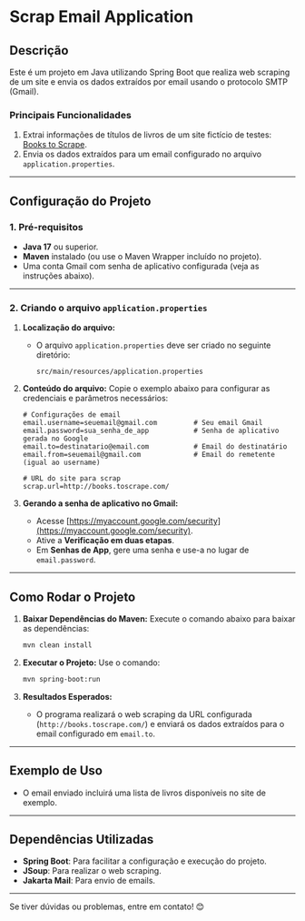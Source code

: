 
# **Scrap Email Application**

## **Descrição**
Este é um projeto em Java utilizando Spring Boot que realiza web scraping de um site e envia os dados extraídos por email usando o protocolo SMTP (Gmail).

### **Principais Funcionalidades**
1. Extrai informações de títulos de livros de um site fictício de testes: [Books to Scrape](http://books.toscrape.com/).
2. Envia os dados extraídos para um email configurado no arquivo `application.properties`.

---

## **Configuração do Projeto**

### **1. Pré-requisitos**
- **Java 17** ou superior.
- **Maven** instalado (ou use o Maven Wrapper incluído no projeto).
- Uma conta Gmail com senha de aplicativo configurada (veja as instruções abaixo).

---

### **2. Criando o arquivo `application.properties`**

1. **Localização do arquivo:**
   - O arquivo `application.properties` deve ser criado no seguinte diretório:
     ```
     src/main/resources/application.properties
     ```

2. **Conteúdo do arquivo:**
   Copie o exemplo abaixo para configurar as credenciais e parâmetros necessários:

   ```properties
   # Configurações de email
   email.username=seuemail@gmail.com         # Seu email Gmail
   email.password=sua_senha_de_app           # Senha de aplicativo gerada no Google
   email.to=destinatario@email.com           # Email do destinatário
   email.from=seuemail@gmail.com             # Email do remetente (igual ao username)

   # URL do site para scrap
   scrap.url=http://books.toscrape.com/
   ```

3. **Gerando a senha de aplicativo no Gmail:**
   - Acesse [https://myaccount.google.com/security](https://myaccount.google.com/security).
   - Ative a **Verificação em duas etapas**.
   - Em **Senhas de App**, gere uma senha e use-a no lugar de `email.password`.

---

## **Como Rodar o Projeto**

1. **Baixar Dependências do Maven:**
   Execute o comando abaixo para baixar as dependências:
   ```bash
   mvn clean install
   ```

2. **Executar o Projeto:**
   Use o comando:
   ```bash
   mvn spring-boot:run
   ```

3. **Resultados Esperados:**
   - O programa realizará o web scraping da URL configurada (`http://books.toscrape.com/`) e enviará os dados extraídos para o email configurado em `email.to`.

---

## **Exemplo de Uso**
- O email enviado incluirá uma lista de livros disponíveis no site de exemplo.

---

## **Dependências Utilizadas**
- **Spring Boot**: Para facilitar a configuração e execução do projeto.
- **JSoup**: Para realizar o web scraping.
- **Jakarta Mail**: Para envio de emails.

---

Se tiver dúvidas ou problemas, entre em contato! 😊

